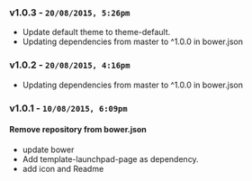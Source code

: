 ### v1.0.3 - `20/08/2015, 5:26pm`
* Update default theme to theme-default.  
* Updating dependencies from master to ^1.0.0 in bower.json  


### v1.0.2 - `20/08/2015, 4:16pm`
* Updating dependencies from master to ^1.0.0 in bower.json  


### v1.0.1 - `10/08/2015, 6:09pm`
#### Remove repository from bower.json  
* update bower  
* Add template-launchpad-page as dependency.  
* add icon and Readme  
